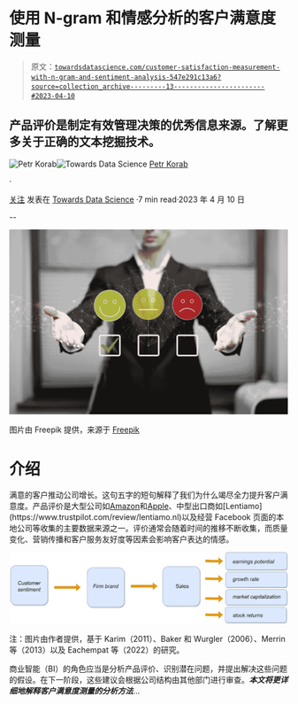 # 使用 N-gram 和情感分析的客户满意度测量

> 原文：[`towardsdatascience.com/customer-satisfaction-measurement-with-n-gram-and-sentiment-analysis-547e291c13a6?source=collection_archive---------13-----------------------#2023-04-10`](https://towardsdatascience.com/customer-satisfaction-measurement-with-n-gram-and-sentiment-analysis-547e291c13a6?source=collection_archive---------13-----------------------#2023-04-10)

## 产品评价是制定有效管理决策的优秀信息来源。了解更多关于正确的文本挖掘技术。

[](https://petrkorab.medium.com/?source=post_page-----547e291c13a6--------------------------------)![Petr Korab](https://petrkorab.medium.com/?source=post_page-----547e291c13a6--------------------------------)[](https://towardsdatascience.com/?source=post_page-----547e291c13a6--------------------------------)![Towards Data Science](https://towardsdatascience.com/?source=post_page-----547e291c13a6--------------------------------) [Petr Korab](https://petrkorab.medium.com/?source=post_page-----547e291c13a6--------------------------------)

·

[关注](https://medium.com/m/signin?actionUrl=https%3A%2F%2Fmedium.com%2F_%2Fsubscribe%2Fuser%2F13a053cbaad9&operation=register&redirect=https%3A%2F%2Ftowardsdatascience.com%2Fcustomer-satisfaction-measurement-with-n-gram-and-sentiment-analysis-547e291c13a6&user=Petr+Korab&userId=13a053cbaad9&source=post_page-13a053cbaad9----547e291c13a6---------------------post_header-----------) 发表在 [Towards Data Science](https://towardsdatascience.com/?source=post_page-----547e291c13a6--------------------------------) ·7 min read·2023 年 4 月 10 日[](https://medium.com/m/signin?actionUrl=https%3A%2F%2Fmedium.com%2F_%2Fvote%2Ftowards-data-science%2F547e291c13a6&operation=register&redirect=https%3A%2F%2Ftowardsdatascience.com%2Fcustomer-satisfaction-measurement-with-n-gram-and-sentiment-analysis-547e291c13a6&user=Petr+Korab&userId=13a053cbaad9&source=-----547e291c13a6---------------------clap_footer-----------)

--

[](https://medium.com/m/signin?actionUrl=https%3A%2F%2Fmedium.com%2F_%2Fbookmark%2Fp%2F547e291c13a6&operation=register&redirect=https%3A%2F%2Ftowardsdatascience.com%2Fcustomer-satisfaction-measurement-with-n-gram-and-sentiment-analysis-547e291c13a6&source=-----547e291c13a6---------------------bookmark_footer-----------)![](img/b3840212376207907bc28f06d766a7e6.png)

图片由 Freepik 提供，来源于 [Freepik](https://www.freepik.com/free-photo/collage-customer-experience-concept_25053683.htm#query=customer%20satisfaction%20data&position=5&from_view=search&track=ais)

# 介绍

满意的客户推动公司增长。这句五字的短句解释了我们为什么竭尽全力提升客户满意度。产品评价是大型公司如[Amazon](https://www.amazon.com/gp/help/customer/display.html?nodeId=GL4WJF8BGV8VL6B8)和[Apple](https://www.apple.com/contact/feedback/#:~:text=To%20comment%20on%20a%20particular,and%20select%20the%20appropriate%20link.)、中型出口商如[Lentiamo](https://www.trustpilot.com/review/lentiamo.nl)以及经营 Facebook 页面的本地公司等收集的主要数据来源之一。评价通常会随着时间的推移不断收集，而质量变化、营销传播和客户服务友好度等因素会影响客户表达的情感。

![](img/6977d39ba6520cc766fddc02138432ba.png)

注：图片由作者提供，基于 Karim（2011）、Baker 和 Wurgler（2006）、Merrin 等（2013）以及 Eachempat 等（2022）的研究。

商业智能（BI）的角色应当是分析产品评价、识别潜在问题，并提出解决这些问题的假设。在下一阶段，这些建议会根据公司结构由其他部门进行审查。***本文将更详细地解释客户满意度测量的分析方法***…

